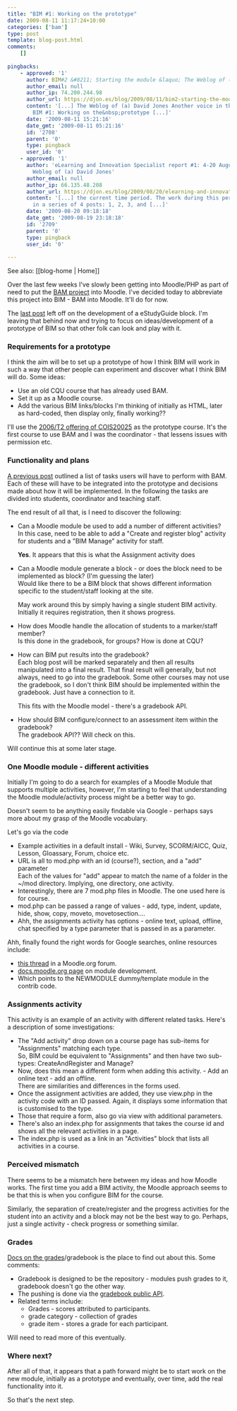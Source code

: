 ```yaml
---
title: "BIM #1: Working on the prototype"
date: 2009-08-11 11:17:24+10:00
categories: ['bam']
type: post
template: blog-post.html
comments:
    []
    
pingbacks:
    - approved: '1'
      author: BIM#2 &#8211; Starting the module &laquo; The Weblog of (a) David Jones
      author_email: null
      author_ip: 74.200.244.98
      author_url: https://djon.es/blog/2009/08/11/bim2-starting-the-module/
      content: '[...] The Weblog of (a) David Jones Another voice in the blogosphere    &laquo;
        BIM #1: Working on the&nbsp;prototype [...]'
      date: '2009-08-11 15:21:16'
      date_gmt: '2009-08-11 05:21:16'
      id: '2708'
      parent: '0'
      type: pingback
      user_id: '0'
    - approved: '1'
      author: 'eLearning and Innovation Specialist report #1: 4-20 August &laquo; The
        Weblog of (a) David Jones'
      author_email: null
      author_ip: 66.135.48.208
      author_url: https://djon.es/blog/2009/08/20/elearning-and-innovation-specialist-report-1-4-20-august/
      content: '[...] the current time period. The work during this period on BIM is summarised
        in a series of 4 posts: 1, 2, 3, and [...]'
      date: '2009-08-20 09:18:18'
      date_gmt: '2009-08-19 23:18:18'
      id: '2709'
      parent: '0'
      type: pingback
      user_id: '0'
    
---
```


See also: [[blog-home | Home]]

Over the last few weeks I've slowly been getting into Moodle/PHP as part of need to put the [BAM project](/blog2/research/bam-blog-aggregation-management/) into Moodle. I've decided today to abbreviate this project into BIM - BAM into Moodle. It'll do for now.

The [last post](/blog2/2009/07/30/bam-into-moodle-9-a-working-estudyguide-block/) left off on the development of a eStudyGuide block. I'm leaving that behind now and trying to focus on ideas/development of a prototype of BIM so that other folk can look and play with it.

### Requirements for a prototype

I think the aim will be to set up a prototype of how I think BIM will work in such a way that other people can experiment and discover what I think BIM will do. Some ideas:

- Use an old CQU course that has already used BAM.
- Set it up as a Moodle course.
- Add the various BIM links/blocks I'm thinking of initially as HTML, later as hard-coded, then display only, finally working??

I'll use the [2006/T2 offering of COIS20025](http://webfuse.cqu.edu.au/Courses/2006/T2/COIS20025/) as the prototype course. It's the first course to use BAM and I was the coordinator - that lessens issues with permission etc.

### Functionality and plans

[A previous post](/blog2/2009/07/28/bam-into-moodle-6-planning-and-some-real-coding/) outlined a list of tasks users will have to perform with BAM. Each of these will have to be integrated into the prototype and decisions made about how it will be implemented. In the following the tasks are divided into students, coordinator and teaching staff.

The end result of all that, is I need to discover the following:

- Can a Moodle module be used to add a number of different activities?  
    In this case, need to be able to add a "Create and register blog" activity for students and a "BIM Manage" activity for staff.
    
    **Yes**. It appears that this is what the Assignment activity does
    
- Can a Moodle module generate a block - or does the block need to be implemented as block? (I'm guessing the later)  
    Would like there to be a BIM block that shows different information specific to the student/staff looking at the site.
    
    May work around this by simply having a single student BIM activity. Initially it requires registration, then it shows progress.
    
- How does Moodle handle the allocation of students to a marker/staff member?  
    Is this done in the gradebook, for groups? How is done at CQU?  
    
- How can BIM put results into the gradebook?  
    Each blog post will be marked separately and then all results manipulated into a final result. That final result will generally, but not always, need to go into the gradebook. Some other courses may not use the gradebook, so I don't think BIM should be implemented within the gradebook. Just have a connection to it.
    
    This fits with the Moodle model - there's a gradebook API.
    
- How should BIM configure/connect to an assessment item within the gradebook?  
    The gradebook API?? Will check on this.

Will continue this at some later stage.

### One Moodle module - different activities

Initially I'm going to do a search for examples of a Moodle Module that supports multiple activities, however, I'm starting to feel that understanding the Moodle module/activity process might be a better way to go.

Doesn't seem to be anything easily findable via Google - perhaps says more about my grasp of the Moodle vocabulary.

Let's go via the code

- Example activities in a default install - Wiki, Survey, SCORM/AICC, Quiz, Lesson, Gloassary, Forum, choice etc.
- URL is all to mod.php with an id (course?), section, and a "add" parameter  
    Each of the values for "add" appear to match the name of a folder in the ~/mod directory. Implying, one directory, one activity.
- Interestingly, there are 7 mod.php files in Moodle. The one used here is for course.
- mod.php can be passed a range of values - add, type, indent, update, hide, show, copy, moveto, movetosection....
- Ahh, the assignments activity has options - online text, upload, offline, chat specified by a type parameter that is passed in as a parameter.

Ahh, finally found the right words for Google searches, online resources include:

- [this thread](http://moodle.org/mod/forum/discuss.php?d=89225) in a Moodle.org forum.
- [docs.moodle.org page](http://docs.moodle.org/en/Development:Modules) on module development.
- Which points to the NEWMODULE dummy/template module in the contrib code.

### Assignments activity

This activity is an example of an activity with different related tasks. Here's a description of some investigations:

- The "Add activity" drop down on a course page has sub-items for "Assignments" matching each type.  
    So, BIM could be equivalent to "Assignments" and then have two sub-types: CreateAndRegister and Manage?
- Now, does this mean a different form when adding this activity. - Add an online text - add an offline.  
    There are similarities and differences in the forms used.
- Once the assignment activities are added, they use view.php in the activity code with an ID passed. Again, it displays some information that is customised to the type.
- Those that require a form, also go via view with additional parameters.
- There's also an index.php for assignments that takes the course id and shows all the relevant activities in a page.
- The index.php is used as a link in an "Activities" block that lists all activities in a course.

### Perceived mismatch

There seems to be a mismatch here between my ideas and how Moodle works. The first time you add a BIM activity, the Moodle approach seems to be that this is when you configure BIM for the course.

Similarly, the separation of create/register and the progress activities for the student into an activity and a block may not be the best way to go. Perhaps, just a single activity - check progress or something similar.

### Grades

[Docs on the grades](http://docs.moodle.org/en/Grades)/gradebook is the place to find out about this. Some comments:

- Gradebook is designed to be the repository - modules push grades to it, gradebook doesn't go the other way.
- The pushing is done via the [gradebook public API](http://docs.moodle.org/en/Development:Grades#API_for_communication_with_modules.2Fblocks).
- Related terms include:
    - Grades - scores attributed to participants.
    - grade category - collection of grades
    - grade item - stores a grade for each participant.

Will need to read more of this eventually.

### Where next?

After all of that, it appears that a path forward might be to start work on the new module, initially as a prototype and eventually, over time, add the real functionality into it.

So that's the next step.